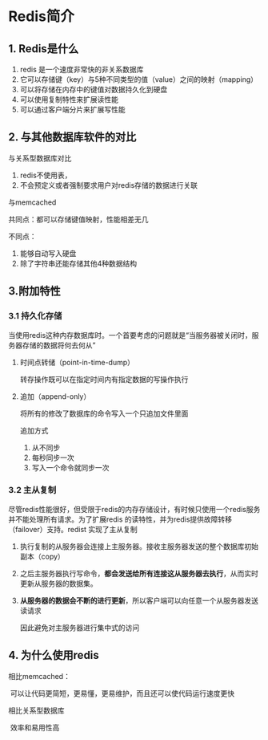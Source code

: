 # Redis简介

## 1. Redis是什么

1. redis 是一个速度非常快的非关系数据库
2. 它可以存储键（key）与5种不同类型的值（value）之间的映射（mapping）
3. 可以将存储在内存中的键值对数据持久化到硬盘
4. 可以使用复制特性来扩展读性能
5. 可以通过客户端分片来扩展写性能

## 2. 与其他数据库软件的对比

与关系型数据库对比

1. redis不使用表，
2. 不会预定义或者强制要求用户对redis存储的数据进行关联

与memcached

共同点：都可以存储键值映射，性能相差无几

不同点：

1. 能够自动写入硬盘
2. 除了字符串还能存储其他4种数据结构

## 3.附加特性

### 3.1 持久化存储

当使用redis这种内存数据库时。一个首要考虑的问题就是“当服务器被关闭时，服务器存储的数据将何去何从”

1. 时间点转储（point-in-time-dump）

   转存操作既可以在指定时间内有指定数据的写操作执行

2. 追加（append-only）

   将所有的修改了数据库的命令写入一个只追加文件里面

   追加方式

   1. 从不同步
   2. 每秒同步一次
   3. 写入一个命令就同步一次

### 3.2 主从复制

尽管redis性能很好，但受限于redis的内存存储设计，有时候只使用一个redis服务并不能处理所有请求。为了扩展redis 的读特性，并为redis提供故障转移（failover）支持。redist 实现了主从复制

1. 执行复制的从服务器会连接上主服务器。接收主服务器发送的整个数据库初始副本（copy）

2. 之后主服务器执行写命令，**都会发送给所有连接这从服务器去执行**，从而实时更新从服务器的数据集。

3. **从服务器的数据会不断的进行更新**，所以客户端可以向任意一个从服务器发送读请求

   因此避免对主服务器进行集中式的访问

## 4. 为什么使用redis

相比memcached：

​	可以让代码更简短，更易懂，更易维护，而且还可以使代码运行速度更快

相比关系型数据库

​	效率和易用性高



